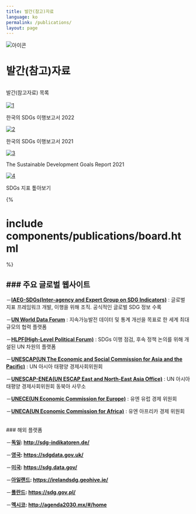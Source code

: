 ```yaml
---
title: 발간(참고)자료
language: ko
permalink: /publications/
layout: page
---
```


<script src="https://ajax.googleapis.com/ajax/libs/jquery/3.4.1/jquery.min.js"></script>
<script src="https://dbox75.github.io/site_test/assets/js/publications.js"></script>
<link rel="stylesheet" href="https://dbox75.github.io/site_test/assets/css/publications.css">

<div class="heading goal-banner goal-13">
    <div class="container">
        <div class="row">
            <div class="sttl">
                <img src="{{ site.goal_image_base }}/{{ page.language }}/sub_title.png" alt="아이콘" />
            </div>
            <div class="sttl">
                <h1>발간(참고)자료</h1>
            </div>
        </div>
    </div>
</div>
<div id="main-content" class="container" role="main">
    <div class="contents_box">
	    <div style="margin-top: 30px;">
	<span class="title2">발간(참고자료) 목록</span>
	    </div>
    </div>
		
	
<br/>
<div class="top_div">
   <div class="item">
      <div>
         <a href="https://kostat-sdg-kor.github.io/sdg-indicators/public/report/k-report2022.pdf">
            <img src="https://kostat-sdg-kor.github.io/sdg-indicators/public/report/k-2022.png" alt="1"/>
         </a>
      </div>
      <div>
         <p> 한국의 SDGs 이행보고서 2022<br></p>
      </div>
   </div>
   
   <div class="item">
      <div>
          <a href="https://kostat-sdg-kor.github.io/sdg-indicators/public/report/16.pdf">
            <img src="https://kostat-sdg-kor.github.io/sdg-indicators/public/report/16.png" alt="2"/> 
          </a>
      </div>
      <div>
          <p> 한국의 SDGs 이행보고서 2021<br></p>
      </div>
   </div>
   
   <div class="item">
      <div>
         <a href="https://kostat-sdg-kor.github.io/sdg-indicators/public/report/un-report2021.pdf">
             <img src="https://kostat-sdg-kor.github.io/sdg-indicators/public/report/un-2021.png" alt="3"/>    
          </a>
      </div>
      <div>
         <p>The Sustainable Development Goals Report 2021<br></p>
      </div>
   </div>
   <div class="item">
      <div>
          <a href="https://kostat-sdg-kor.github.io/sdg-indicators/public/report/15.pdf">
             <img src="https://kostat-sdg-kor.github.io/sdg-indicators/public/report/15.png" alt="4"/>
         </a>
      </div>
      <div>
        <p>SDGs 지표 톺아보기<br></p>
      </div>
   </div>
</div>

<!-- 요기 주석처리  -->
{%
   # include components/publications/board.html
%}

	
<h2>### 주요 글로벌 웹사이트</h2>

<span class="title">－**[IAEG-SDGs(Inter-agency and Expert Group on SDG Indicators)](https://unstats.un.org/sdgs/iaeg-sdgs/)** : 글로벌 지표 프레임워크 개발, 이행을 위해 조직. 공식적인 글로벌 SDG 정보 수록</span>

－**[UN World Data Forum](https://unstats.un.org/unsd/undataforum/)** : 지속가능발전 데이터 및 통계 개선을 목표로 한 세계 최대 규모의 협력 플랫폼

－**[HLPF(High-Level Political Forum)](https://sustainabledevelopment.un.org/hlpf)** : SDGs 이행 점검, 후속 정책 논의를 위해 개설된 UN 차원의 플랫폼

－**[UNESCAP(UN The Economic and Social Commission for Asia and the Pacific)](https://www.unescap.org/)** : UN 아시아 태평양 경제사회위원회

－**[UNESCAP-ENEA(UN ESCAP East and North-East Asia Office)](https://www.unescap.org/subregional-office/east-north-east-asia)** : UN 아시아 태평양 경제사회위원회 동북아 사무소

－**[UNECE(UN Economic Commission for Europe)](https://www.unece.org/info/ece-homepage.html)** : 유엔 유럽 경제 위원회

－**[UNECA(UN Economic Commission for Africa)](https://www.uneca.org/)** : 유엔 아프리카 경제 위원회

<br>
### 해외 플랫폼

－**[독일](http://sdg-indikatoren.de/): http://sdg-indikatoren.de/**

－**[영국](https://sdgdata.gov.uk/): https://sdgdata.gov.uk/**

－**[미국](https://sdg.data.gov/): https://sdg.data.gov/**

－**[아일랜드](https://irelandsdg.geohive.ie/): https://irelandsdg.geohive.ie/**

－**[폴란드](https://sdg.gov.pl/): https://sdg.gov.pl/**

－**[멕시코](http://agenda2030.mx/#/home): http://agenda2030.mx/#/home**
 <br>	

</div>	



